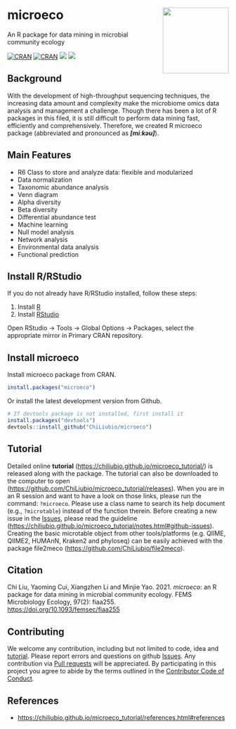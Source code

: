 # microeco <a href="https://chiliubio.github.io/microeco_tutorial/"><img src="https://user-images.githubusercontent.com/20815519/128353984-942c7dad-ccc6-4e5b-8672-8325d3d576f8.png" width=150 align="right" ></a>

An R package for data mining in microbial community ecology

[![CRAN](https://www.r-pkg.org/badges/version/microeco)](https://cran.r-project.org/web/packages/microeco/index.html)
[![CRAN](https://cranlogs.r-pkg.org/badges/grand-total/microeco)](https://cran.r-project.org/web/packages/microeco/index.html)
![](https://img.shields.io/badge/Release-1.15.0-orange.svg) ![](https://img.shields.io/badge/Test-1.15.1-red.svg)

## Background
With the development of high-throughput sequencing techniques,
the increasing data amount and complexity make the microbiome omics data analysis and management a challenge.
Though there has been a lot of R packages in this filed, 
it is still difficult to perform data mining fast, efficiently and comprehensively.
Therefore, we created R microeco package (abbreviated and pronounced as **_[miːkəu]_**).

## Main Features
  + R6 Class to store and analyze data: flexible and modularized
  + Data normalization
  + Taxonomic abundance analysis
  + Venn diagram
  + Alpha diversity
  + Beta diversity
  + Differential abundance test
  + Machine learning
  + Null model analysis
  + Network analysis
  + Environmental data analysis
  + Functional prediction


## Install R/RStudio
If you do not already have R/RStudio installed, follow these steps:

1. Install [R](https://www.r-project.org/)
2. Install [RStudio](https://posit.co/downloads/)

Open RStudio -> Tools -> Global Options -> Packages, select the appropriate mirror in Primary CRAN repository.

## Install microeco

Install microeco package from CRAN.

```r
install.packages("microeco")
```

Or install the latest development version from Github.

```r
# If devtools package is not installed, first install it
install.packages("devtools")
devtools::install_github("ChiLiubio/microeco")
```


## Tutorial
Detailed online **tutorial** (https://chiliubio.github.io/microeco_tutorial/) is released along with the package.
The tutorial can also be downloaded to the computer to open (https://github.com/ChiLiubio/microeco_tutorial/releases).
When you are in an R session and want to have a look on those links, please run the command: `?microeco`.
Please use a class name to search its help document (e.g., `?microtable`) instead of the function therein.
Before creating a new issue in the [Issues](https://github.com/ChiLiubio/microeco/issues), 
please read the guideline (https://chiliubio.github.io/microeco_tutorial/notes.html#github-issues).
Creating the basic microtable object from other tools/platforms (e.g. QIIME, QIIME2, HUMAnN, Kraken2 and phyloseq) 
can be easily achieved with the package file2meco (https://github.com/ChiLiubio/file2meco).


## Citation
Chi Liu, Yaoming Cui, Xiangzhen Li and Minjie Yao. 2021. _microeco_: an R package for data mining in microbial community ecology.
FEMS Microbiology Ecology, 97(2): fiaa255. https://doi.org/10.1093/femsec/fiaa255


## Contributing

We welcome any contribution, including but not limited to code, idea and [tutorial](https://chiliubio.github.io/microeco_tutorial/).
Please report errors and questions on github [Issues](https://github.com/ChiLiubio/microeco/issues).
Any contribution via [Pull requests](https://github.com/ChiLiubio/microeco/pulls) will be appreciated.
By participating in this project you agree to abide by the terms outlined in the [Contributor Code of Conduct](CODE_OF_CONDUCT.md).


## References
  - https://chiliubio.github.io/microeco_tutorial/references.html#references

